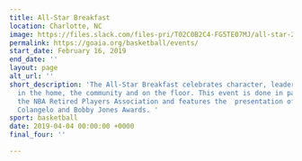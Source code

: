```yaml
---
title: All-Star Breakfast
location: Charlotte, NC
image: https://files.slack.com/files-pri/T02C0B2C4-FG5TE07MJ/all-star-2019.png
permalink: https://goaia.org/basketball/events/
start_date: February 16, 2019
end_date: ''
layout: page
alt_url: ''
short_description: 'The All-Star Breakfast celebrates character, leadership and faith
  in the home, the community and on the floor. This event is done in partnership with
  the NBA Retired Players Association and features the  presentation of the Jerry
  Colangelo and Bobby Jones Awards. '
sport: basketball
date: 2019-04-04 00:00:00 +0000
final_four: ''

---
```

